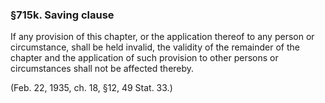 ### §715k. Saving clause ###

If any provision of this chapter, or the application thereof to any person or circumstance, shall be held invalid, the validity of the remainder of the chapter and the application of such provision to other persons or circumstances shall not be affected thereby.

(Feb. 22, 1935, ch. 18, §12, 49 Stat. 33.)